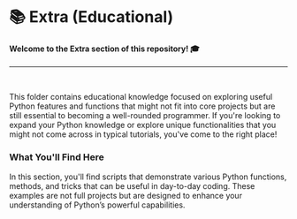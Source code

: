 <div>
  <h1>📚 Extra (Educational)</h1>
  <h4>Welcome to the Extra section of this repository! 🎓</h4>
</div>
<hr><br>
<p>This folder contains educational knowledge focused on exploring useful Python features and functions that might not fit into core projects but are still essential to becoming a well-rounded programmer. If you're looking to expand your Python knowledge or explore unique functionalities that you might not come across in typical tutorials, you've come to the right place!</p>

### What You'll Find Here
<p>In this section, you'll find scripts that demonstrate various Python functions, methods, and tricks that can be useful in day-to-day coding. These examples are not full projects but are designed to enhance your understanding of Python’s powerful capabilities.</p>
